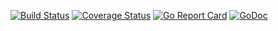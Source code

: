 [![Build Status](https://travis-ci.org/limetext/text.svg?branch=master)](https://travis-ci.org/limetext/text)
[![Coverage Status](https://img.shields.io/coveralls/limetext/text.svg?branch=master)](https://coveralls.io/r/limetext/text?branch=master)
[![Go Report Card](http://goreportcard.com/badge/limetext/text)](http://goreportcard.com/report/limetext/text)
[![GoDoc](https://godoc.org/github.com/limetext/text?status.svg)](https://godoc.org/github.com/limetext/text)
